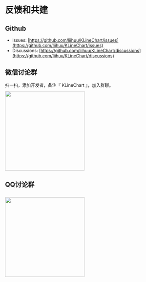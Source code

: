 # 反馈和共建

## Github
+ Issues: [https://github.com/liihuu/KLineChart/issues](https://github.com/liihuu/KLineChart/issues)
+ Discussions: [https://github.com/liihuu/KLineChart/discussions](https://github.com/liihuu/KLineChart/discussions)

## 微信讨论群
扫一扫，添加开发者，备注『 KLineChart 』，加入群聊。
<img style="width:260px;margin-top:10px" src="/images/wechat.jpeg"/>

## QQ讨论群
<img style="width:260px;margin-top:10px" src="/images/qq_group_qr_code.png"/>
